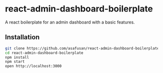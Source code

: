# react-admin-dashboard-boilerplate
A react boilerplate for an admin dashboard with a basic features.

## Installation

```bash
git clone https://github.com/asafusan/react-admin-dashboard-boilerplate.git
cd react-admin-dashboard-boilerplate
npm install
npm start
open http://localhost:3000
```
